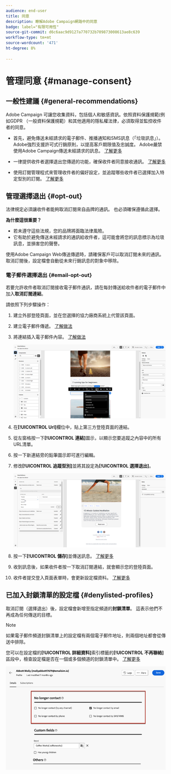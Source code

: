 ```yaml
---
audience: end-user
title: 同意
description: 瞭解Adobe Campaign網路中的同意
badge: label="有限可用性"
source-git-commit: d6c6aac9d9127a770732b709873008613ae8c639
workflow-type: tm+mt
source-wordcount: '471'
ht-degree: 8%

---
```


# 管理同意 {#manage-consent}

## 一般性建議 {#general-recommendations}

Adobe Campaign 可讓您收集資料，包括個人和敏感資訊。依照資料保護規範(例如GDPR （一般資料保護規範）和其他適用的隱私權法律，必須取得並監控收件者的同意。

* 首先，避免傳送未經請求的電子郵件、推播通知和SMS訊息（「垃圾訊息」）。 Adobe強烈支援許可式行銷原則，以提高客戶期限值及忠誠度。 Adobe嚴禁使用Adobe Campaign傳送未經請求的訊息。 [了解更多](#denylisted-profiles)

* 一律提供收件者選擇退出您傳遞的功能，確保收件者同意接收通訊<!-- and keep honoring opt-out requests as quickly as possible-->。 [了解更多](#opt-out)

* 使用訂閱管理程式來管理收件者的偏好設定，並追蹤哪些收件者已選擇加入特定型別的訂閱。 [了解更多](../../delivery/using/about-services-and-subscriptions.md)

## 管理選擇退出 {#opt-out}

法律規定必須讓收件者能夠取消訂閱來自品牌的通訊。 也必須確保遵循此選擇。<!--Learn more about the applicable legislation in the [Adobe Campaign Classic v7 documentation](https://experienceleague.adobe.com/docs/campaign-classic/using/getting-started/privacy/privacy-and-recommendations.html#privacy-regulations){target="_blank"}.-->

**為什麼這很重要？**

* 若未遵守這些法規，您的品牌將面臨法律風險。
* 它有助於避免傳送未經請求的通訊給收件者，這可能會將您的訊息標示為垃圾訊息，並損害您的聲譽。

使用Adobe Campaign Web傳送傳遞時，請確保客戶可以取消訂閱未來的通訊。 取消訂閱後，設定檔會自動從未來行銷訊息的對象中移除。

### 電子郵件選擇退出 {#email-opt-out}

若要允許收件者取消訂閱接收電子郵件通訊，請在每封傳送給收件者的電子郵件中加入&#x200B;**取消訂閱連結**。

請依照下列步驟操作：

1. 建立外部登陸頁面，並在您選擇的協力廠商系統上代管該頁面。

1. 建立電子郵件傳遞。 [了解做法](../email/create-email.md)

1. 將連結插入電子郵件內容。 [了解做法](../email/message-tracking.md#insert-links)

   ![將連結插入電子郵件內容](../email/assets/message-tracking-insert-link.png)

1. 在&#x200B;**[!UICONTROL Url]**&#x200B;欄位中，貼上第三方登陸頁面的連結。

1. 從左窗格按一下&#x200B;**[!UICONTROL 連結]**&#x200B;圖示，以顯示您要追蹤之內容中的所有URL清單。

1. 按一下新連結旁的鉛筆圖示即可進行編輯。

1. 修改&#x200B;**[!UICONTROL 追蹤型別]**&#x200B;並將其設定為&#x200B;**[!UICONTROL 選擇退出]**。

   ![編輯選擇退出的追蹤型別](../email/assets/message-tracking-edit-a-link.png)

1. 按一下&#x200B;**[!UICONTROL 儲存]**&#x200B;並傳送訊息。 [了解更多](../monitor/prepare-send.md)

1. 收到訊息後，如果收件者按一下取消訂閱連結，就會顯示您的登陸頁面。

1. 收件者提交登入頁面表單時，會更新設定檔資料。 [了解更多](#denylisted-profiles)

<!--Any other option available such as one-click opt-out link or List-Unsubscribe (to include an unsubscribe link in the email header) to enable opt-out in a delivery?-->

## 已加入封鎖清單的設定檔 {#denylisted-profiles}

取消訂閱（選擇退出）後，設定檔會新增至指定頻道的&#x200B;**封鎖清單**。 這表示他們不再成為任何傳送的目標。

>[!NOTE]
>
>如果電子郵件頻道封鎖清單上的設定檔有兩個電子郵件地址，則兩個地址都會從傳送中排除。

您可以在設定檔的&#x200B;**[!UICONTROL 詳細資料]**&#x200B;索引標籤的&#x200B;**[!UICONTROL 不再聯絡]**&#x200B;區段中，檢查設定檔是否在一個或多個頻道的封鎖清單中。 [了解更多](../audience/about-recipients.md#access)

![在設定檔詳細資料中檢查封鎖清單狀態](assets/profile-no-longer-contact.png)

<!--Denylisted status on quarantine list

Additionally, when recipients report your message as spam, or reply to an SMS message with a keyword such as "STOP", their address or phone number is quarantined with the **[!UICONTROL Denylisted]** status. Their profile is updated accordingly.

QUESTION: When a user marks an email as spam, is the profile's No longer contact section also updated? Apparently no (not the same = quarantine vs denylist)

>[!NOTE]
>
>The **[!UICONTROL Denylisted]** status refers to the address only, the profile is not on the denylist, so that the user continues receiving SMS messages and push notifications.

Learn more about Feedback loops in the [Delivery Best Practices Guide](https://experienceleague.adobe.com/docs/deliverability-learn/deliverability-best-practice-guide/transition-process/infrastructure.html#feedback-loops){target="_blank"}.

Learn more on quarantine in the [Campaign v8 (client console) documentation](https://experienceleague.adobe.com/docs/campaign/campaign-v8/send/failures/quarantines.html#non-deliverable-bounces){target="_blank"}.-->
